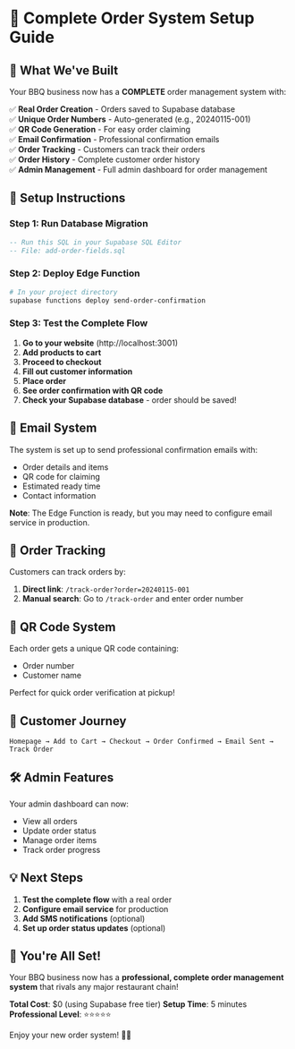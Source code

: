 # 🍖 Complete Order System Setup Guide

## 🎉 What We've Built

Your BBQ business now has a **COMPLETE** order management system with:

✅ **Real Order Creation** - Orders saved to Supabase database  
✅ **Unique Order Numbers** - Auto-generated (e.g., 20240115-001)  
✅ **QR Code Generation** - For easy order claiming  
✅ **Email Confirmation** - Professional confirmation emails  
✅ **Order Tracking** - Customers can track their orders  
✅ **Order History** - Complete customer order history  
✅ **Admin Management** - Full admin dashboard for order management  

## 🚀 Setup Instructions

### Step 1: Run Database Migration
```sql
-- Run this SQL in your Supabase SQL Editor
-- File: add-order-fields.sql
```

### Step 2: Deploy Edge Function
```bash
# In your project directory
supabase functions deploy send-order-confirmation
```

### Step 3: Test the Complete Flow

1. **Go to your website** (http://localhost:3001)
2. **Add products to cart**
3. **Proceed to checkout**
4. **Fill out customer information**
5. **Place order**
6. **See order confirmation with QR code**
7. **Check your Supabase database** - order should be saved!

## 📧 Email System

The system is set up to send professional confirmation emails with:
- Order details and items
- QR code for claiming
- Estimated ready time
- Contact information

**Note**: The Edge Function is ready, but you may need to configure email service in production.

## 🔗 Order Tracking

Customers can track orders by:
1. **Direct link**: `/track-order?order=20240115-001`
2. **Manual search**: Go to `/track-order` and enter order number

## 📱 QR Code System

Each order gets a unique QR code containing:
- Order number
- Customer name

Perfect for quick order verification at pickup!

## 🎯 Customer Journey

```
Homepage → Add to Cart → Checkout → Order Confirmed → Email Sent → Track Order
```

## 🛠️ Admin Features

Your admin dashboard can now:
- View all orders
- Update order status
- Manage order items
- Track order progress

## 💡 Next Steps

1. **Test the complete flow** with a real order
2. **Configure email service** for production
3. **Add SMS notifications** (optional)
4. **Set up order status updates** (optional)

## 🎊 You're All Set!

Your BBQ business now has a **professional, complete order management system** that rivals any major restaurant chain!

**Total Cost**: $0 (using Supabase free tier)
**Setup Time**: 5 minutes
**Professional Level**: ⭐⭐⭐⭐⭐

Enjoy your new order system! 🍖🔥
